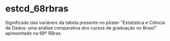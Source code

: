 # estcd_68rbras
Significado das variáveis da tabela presente no pôster "Estatística e Ciência de Dados: uma análise comparativa  dos cursos de graduação no Brasil" apresentado na 68º RBras.
